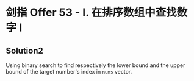 # 剑指 Offer 53 - I. 在排序数组中查找数字 I

## Solution2

Using binary search to find respectively the lower bound and the upper bound of the target number's index in `nums` vector.
